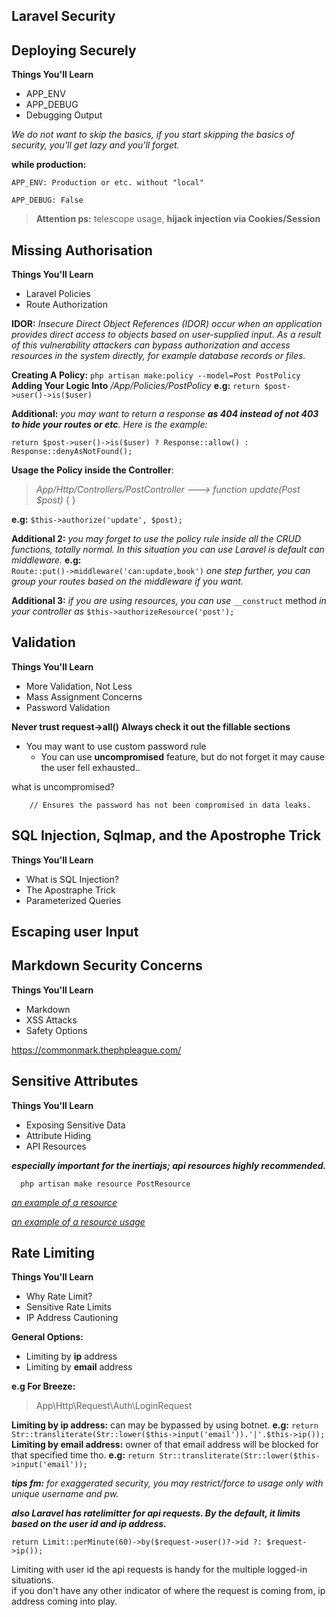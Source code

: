 
## Laravel Security

## Deploying Securely
**Things You'll Learn**


- APP_ENV
-  APP_DEBUG
-  Debugging Output



*We do not want to skip the basics, if you start skipping the basics of security, you'll get lazy and you'll forget.*

**while production:**

    APP_ENV: Production or etc. without "local"  

    APP_DEBUG: False  



> **Attention ps:**   telescope usage, **hijack injection via Cookies/Session**


## Missing Authorisation

**Things You'll Learn**


- Laravel Policies
- Route Authorization


**IDOR:** *Insecure Direct Object References (IDOR) occur when an application provides direct access to objects based on user-supplied input. As a result of this vulnerability attackers can bypass authorization and access resources in the system directly, for example database records or files.*

**Creating A Policy:**
`php artisan make:policy --model=Post PostPolicy`  
**Adding Your Logic Into**
*/App/Policies/PostPolicy*
**e.g:** `return $post->user()->is($user)`

**Additional:** *you may want to return a response **as 404 instead of not 403 to hide your routes or etc**. Here is the example:*

    return $post->user()->is($user) ? Response::allow() : Response::denyAsNotFound();  


**Usage the Policy inside the Controller**:

> *App/Http/Controllers/PostController ---> function update(Post $post)* { }

**e.g:** `$this->authorize('update', $post);`

**Additional 2:** *you may forget to use the policy rule inside all the CRUD functions, totally normal. In this situation you can use Laravel is default can middleware.*
**e.g:**  
`Route::put()->middleware('can:update,book')`
*one step further, you can group your routes based on the middleware if you want.*

**Additional 3:** *if you are using resources, you can use* `__construct` method *in your controller as* `$this->authorizeResource('post');`


## Validation
**Things You'll Learn**

-   More Validation, Not Less
-   Mass Assignment Concerns
- Password Validation

**Never trust request->all()**
**Always check it out the fillable sections**
- You may want to use custom password rule
    - You can use **uncompromised**
      feature, but do not forget it may cause the user fell exhausted..

what is uncompromised?
```
    // Ensures the password has not been compromised in data leaks.
```
## SQL Injection, Sqlmap, and the Apostrophe Trick

**Things You'll Learn**

-  What is SQL Injection?
-  The Apostraphe Trick
-  Parameterized Queries


## Escaping user Input

## Markdown Security Concerns

**Things You'll Learn**

- Markdown
- XSS Attacks
-  Safety Options


https://commonmark.thephpleague.com/

## Sensitive Attributes

**Things You'll Learn**


- Exposing Sensitive Data
-    Attribute Hiding
-   API Resources

***especially important for the inertiajs; api resources highly recommended.***

      php artisan make resource PostResource
[*an example of a resource*](https://github.com/ErikliPizza/blackrainbow/blob/master/app/Http/Resources/ArtResource.php)

[*an example of a resource usage*](https://github.com/ErikliPizza/blackrainbow/blob/master/app/Http/Controllers/HomeController.php)
## Rate Limiting
**Things You'll Learn**

-   Why Rate Limit?
-   Sensitive Rate Limits
- IP Address Cautioning

**General Options:**

- Limiting by **ip** address
-  Limiting by **email** address


**e.g For Breeze:**

> App\Http\Request\Auth\LoginRequest

**Limiting by ip address:** can may be bypassed by using botnet.
**e.g:** `return Str::transliterate(Str::lower($this->input('email')).'|'.$this->ip());`  
**Limiting by email address:** owner of that email address will be blocked for that specified time tho.
**e.g:** `return Str::transliterate(Str::lower($this->input('email'));`

***tips fm:*** *for exaggerated security, you may restrict/force to usage only with unique username and pw.*

***also Laravel has ratelimitter for api requests. By the default, it limits based on the user id and ip address.***

    return Limit::perMinute(60)->by($request->user()?->id ?: $request->ip());  


Limiting with user id the api requests is handy for the multiple logged-in situations.  
if you don't have any other indicator of where the request is coming from, ip address coming into play.
